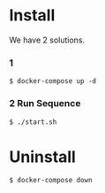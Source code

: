 # Install
We have 2 solutions.

### 1 
```
$ docker-compose up -d
```

### 2 Run Sequence
```
$ ./start.sh
```

# Uninstall

```
$ docker-compose down
```

